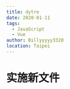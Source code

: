 ```yaml
---
title: dytre
date: 2020-01-11
tags: 
  - JavaScript
  - Vue
author: Billyyyyy3320
location: Taipei  
---
```

# 实施新文件